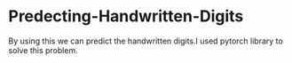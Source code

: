 # Predecting-Handwritten-Digits
By using this we can predict the handwritten digits.I used pytorch library to solve this problem.
